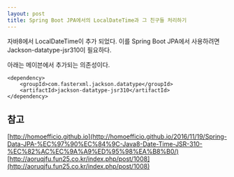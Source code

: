 ```yaml
---
layout: post
title: Spring Boot JPA에서의 LocalDateTime과 그 친구들 처리하기
---
```


자바8에서 LocalDateTime이 추가 되었다. 이를 Spring Boot JPA에서 사용하려면 Jackson-datatype-jsr310이 필요하다.

아래는 메이븐에서 추가되는 의존성이다. 
```
<dependency>
    <groupId>com.fasterxml.jackson.datatype</groupId>
    <artifactId>jackson-datatype-jsr310</artifactId>
</dependency>
```


## 참고
[http://homoefficio.github.io](http://homoefficio.github.io/2016/11/19/Spring-Data-JPA-%EC%97%90%EC%84%9C-Java8-Date-Time-JSR-310-%EC%82%AC%EC%9A%A9%ED%95%98%EA%B8%B0/)
[http://aoruqjfu.fun25.co.kr/index.php/post/1008](http://aoruqjfu.fun25.co.kr/index.php/post/1008)


